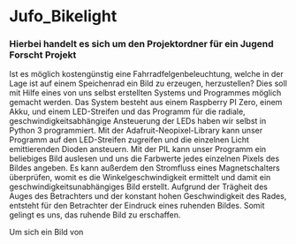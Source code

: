 # Jufo_Bikelight

### Hierbei handelt es sich um den Projektordner für ein Jugend Forscht Projekt

Ist es möglich kostengünstig eine Fahrradfelgenbeleuchtung, welche in der Lage ist auf einem Speichenrad ein Bild zu erzeugen, herzustellen? Dies soll mit Hilfe eines von uns selbst erstellten Systems und Programmes möglich gemacht werden. Das System besteht aus einem Raspberry PI Zero, einem Akku, und einem LED-Streifen und das Programm für die radiale, geschwindigkeitsabhängige Ansteuerung der LEDs haben wir selbst in Python 3 programmiert. Mit der Adafruit-Neopixel-Library kann unser Programm auf den LED-Streifen zugreifen und die einzelnen Licht emittierenden Dioden ansteuern. Mit der PIL kann unser Programm ein beliebiges Bild auslesen und uns die Farbwerte jedes einzelnen Pixels des Bildes angeben. Es kann außerdem den Stromfluss eines Magnetschalters überprüfen, womit es die Winkelgeschwindigkeit ermittelt und damit ein geschwindigkeitsunabhängiges Bild erstellt. Aufgrund der Trägheit des Auges des Betrachters und der konstant hohen Geschwindigkeit des Rades, entsteht für den Betrachter der Eindruck eines ruhenden  Bildes. Somit gelingt es uns, das ruhende Bild zu erschaffen. 

Um sich ein Bild von 

